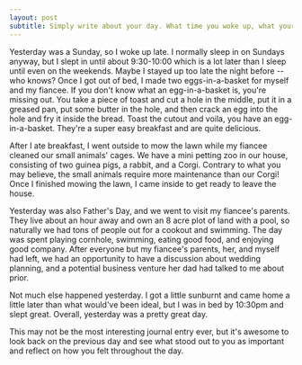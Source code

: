 ```yaml
---
layout: post
subtitle: Simply write about your day. What time you woke up, what your commute was like, what you did at work, how you spent your evening. (If you’re journaling in the mornings, write about the previous day.)
---
```


Yesterday was a Sunday, so I woke up late. I normally sleep in on Sundays anyway, but I slept in until about 9:30-10:00 which is a lot later than I sleep until even on the weekends. Maybe I stayed up too late the night before -- who knows? Once I got out of bed, I made two eggs-in-a-basket for myself and my fiancee. If you don't know what an egg-in-a-basket is, you're missing out. You take a piece of toast and cut a hole in the middle, put it in a greased pan, put some butter in the hole, and then crack an egg into the hole and fry it inside the bread. Toast the cutout and voila, you have an egg-in-a-basket. They're a super easy breakfast and are quite delicious.

After I ate breakfast, I went outside to mow the lawn while my fiancee cleaned our small animals' cages. We have a mini petting zoo in our house, consisting of two guinea pigs, a rabbit, and a Corgi. Contrary to what you may believe, the small animals require more maintenance than our Corgi! Once I finished mowing the lawn, I came inside to get ready to leave the house.

Yesterday was also Father's Day, and we went to visit my fiancee's parents. They live about an hour away and own an 8 acre plot of land with a pool, so naturally we had tons of people out for a cookout and swimming. The day was spent playing cornhole, swimming, eating good food, and enjoying good company. After everyone but my fiancee's parents, her, and myself had left, we had an opportunity to have a discussion about wedding planning, and a potential business venture her dad had talked to me about prior.

Not much else happened yesterday. I got a little sunburnt and came home a little later than what would've been ideal, but I was in bed by 10:30pm and slept great. Overall, yesterday was a pretty great day.

This may not be the most interesting journal entry ever, but it's awesome to look back on the previous day and see what stood out to you as important and reflect on how you felt throughout the day.
